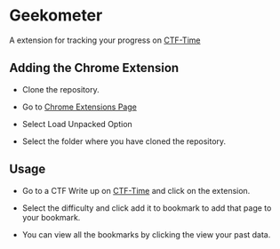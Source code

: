 # Geekometer

A extension for tracking your progress on [CTF-Time](https://ctftime.org/)

## Adding the Chrome Extension

- Clone the repository.

- Go to [Chrome Extensions Page](chrome://extensions)

- Select Load Unpacked Option

- Select the folder where you have cloned the repository.

## Usage

- Go to a CTF Write up on [CTF-Time](https://ctftime.org/) and click on the extension.

- Select the difficulty and click add it to bookmark to add that page to your bookmark.
  
- You can view all the bookmarks by clicking the view your past data.
